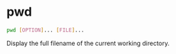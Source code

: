 # pwd

```sh
pwd [OPTION]... [FILE]...
```

Display the full filename of the current working directory.
